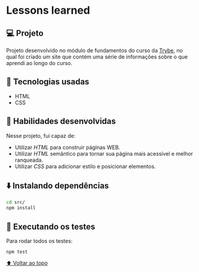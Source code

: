 # Lessons learned

## 💻 Projeto

Projeto desenvolvido no módulo de fundamentos do curso da [Trybe](https://www.betrybe.com/), no qual foi criado um site que contém uma série de informações sobre o que aprendi ao longo do curso.

## 🚀 Tecnologias usadas

- HTML
- CSS

## 📌 Habilidades desenvolvidas

Nesse projeto, fui capaz de:

- Utilizar _HTML_ para construir páginas WEB.
- Utilizar _HTML_ semântico para tornar sua página mais acessível e melhor ranqueada.
- Utilizar _CSS_ para adicionar estilo e posicionar elementos.

## ⬇️ Instalando dependências


  ```bash
  cd src/
  npm install
  ``` 

## 🧪 Executando os testes

Para rodar todos os testes:

  ```
  npm test
  ```
  
[⬆ Voltar ao topo](#nome-do-projeto)<br>
